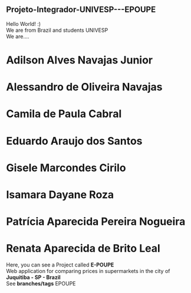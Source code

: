 ## Projeto-Integrador-UNIVESP---EPOUPE
Hello World! :)<br />
We are from Brazil and students UNIVESP<br />
We are....
# Adilson Alves Navajas Junior
# Alessandro de Oliveira Navajas
# Camila de Paula Cabral
# Eduardo Araujo dos Santos
# Gisele Marcondes Cirilo
# Isamara Dayane Roza
# Patrícia Aparecida Pereira Nogueira
# Renata Aparecida de Brito Leal
Here, you can see a Project called **E-POUPE**<br />
Web application for comparing prices in supermarkets in the city of **Juquitiba - SP - Brazil**<br />
See **branches/tags** EPOUPE
